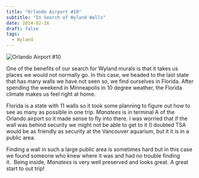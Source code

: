 ```yaml
---
title: "Orlando Airport #10"
subtitle: "In Search of Wyland Walls"
date: 2014-02-16
draft: false
tags:
  - Wyland
---
```


![Orlando Airport #10](../images/10-orlando.jpg)


One of the benefits of our search for Wyland murals is that it takes us places we would not normally go. In this case, we headed to the last state that has many walls we have not seen so, we find ourselves in Florida. After spending the weekend in Minneapolis in 10 degree weather, the Florida climate makes us feel right at home.

Florida is a state with 11 walls so it took some planning to figure out how to see as many as possible in one trip. _Manatees_ is in terminal A of the Orlando airport so it made sense to fly into there. I was worried that if the wall was behind security we might not be able to get to it (I doubted TSA would be as friendly as security at the Vancouver aquarium, but it it is in a public area.

Finding a wall in such a large public area is sometimes hard but in this case we found someone who knew where it was and had no trouble finding it.  Being inside, _Manatees_ is very well preserved and looks great. A great start to out trip!
